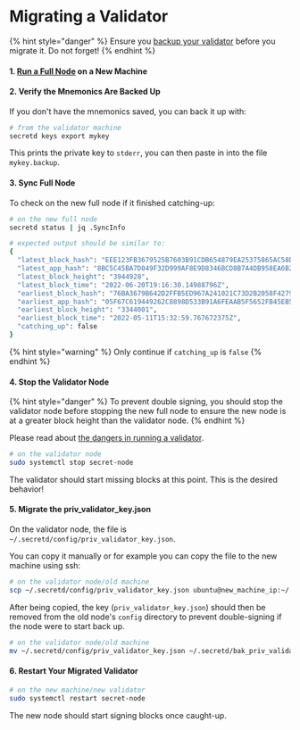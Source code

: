# Migrating a Validator

{% hint style="danger" %}
Ensure you [backup your validator](https://docs.scrt.network/backup/backup-a-validator.html) before you migrate it. Do not forget!
{% endhint %}

#### 1. [Run a Full Node](https://docs.scrt.network/node-guides/run-full-node-mainnet.html) on a New Machine <a href="#_1-run-a-new-full-node-on-a-new-machine" id="_1-run-a-new-full-node-on-a-new-machine"></a>

#### 2. Verify the Mnemonics Are Backed Up <a href="#_2-confirm-you-have-the-recovery-seed-phrase-information-for-the-active-key-running-on-the-old-machi" id="_2-confirm-you-have-the-recovery-seed-phrase-information-for-the-active-key-running-on-the-old-machi"></a>

If you don't have the mnemonics saved, you can back it up with:

```bash
# from the validator machine
secretd keys export mykey
```

This prints the private key to `stderr`, you can then paste in into the file `mykey.backup`.

#### 3. Sync Full Node <a href="#_4-wait-for-the-new-full-node-on-the-new-machine-to-finish-catching-up" id="_4-wait-for-the-new-full-node-on-the-new-machine-to-finish-catching-up"></a>

To check on the new full node if it finished catching-up:

```bash
# on the new full node
secretd status | jq .SyncInfo

# expected output should be similar to:
{
  "latest_block_hash": "EEE123FB3679525B7603B91CDB654879EA25375865AC58DC275C562E2EC07A5A",
  "latest_app_hash": "8BC5C45BA7D049F32D999AF8E9D8346BCD8B7A4DB958EA6B2C5322B96971DB95",
  "latest_block_height": "3944928",
  "latest_block_time": "2022-06-20T19:16:30.14988796Z",
  "earliest_block_hash": "76BA3679B642D2FFB5ED967A241021C73D2B2058F42792FCD1ACAC9D64C87603",
  "earliest_app_hash": "05F67C619449262C8898D533B91A6FEAAB5F5652FB45EB5AFE1E972402B8EDF0",
  "earliest_block_height": "3344001",
  "earliest_block_time": "2022-05-11T15:32:59.767672375Z",
  "catching_up": false
}
```

{% hint style="warning" %}
Only continue if `catching_up` is `false`
{% endhint %}

#### 4. Stop the Validator Node <a href="#_5-after-the-new-node-has-caught-up-stop-the-validator-node" id="_5-after-the-new-node-has-caught-up-stop-the-validator-node"></a>

{% hint style="danger" %}
To prevent double signing, you should stop the validator node before stopping the new full node to ensure the new node is at a greater block height than the validator node.
{% endhint %}

Please read about [the dangers in running a validator](https://docs.scrt.network/node-guides/join-validator-mainnet.html#dangers-in-running-a-validator).

```bash
# on the validator node
sudo systemctl stop secret-node
```

The validator should start missing blocks at this point. This is the desired behavior!

#### 5. Migrate the priv\_validator\_key.json <a href="#_7-move-the-validator-s-private-key-from-the-old-machine-to-the-new-machine" id="_7-move-the-validator-s-private-key-from-the-old-machine-to-the-new-machine"></a>

On the validator node, the file is `~/.secretd/config/priv_validator_key.json`.

You can copy it manually or for example you can copy the file to the new machine using ssh:

```bash
# on the validator node/old machine
scp ~/.secretd/config/priv_validator_key.json ubuntu@new_machine_ip:~/.secretd/config/priv_validator_key.json
```

After being copied, the key (`priv_validator_key.json`) should then be removed from the old node's `config` directory to prevent double-signing if the node were to start back up.

```bash
# on the validator node/old machine
mv ~/.secretd/config/priv_validator_key.json ~/.secretd/bak_priv_validator_key.json
```

#### 6. Restart Your Migrated Validator <a href="#_8-on-the-new-server-start-the-new-full-node-which-is-now-your-validator-node" id="_8-on-the-new-server-start-the-new-full-node-which-is-now-your-validator-node"></a>

```bash
# on the new machine/new validator
sudo systemctl restart secret-node
```

The new node should start signing blocks once caught-up.
